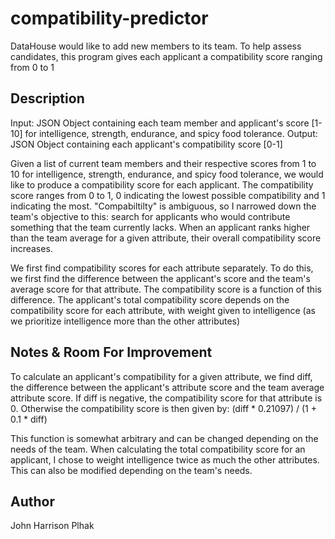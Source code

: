 # compatibility-predictor

DataHouse would like to add new members to its team. To help assess candidates, this program gives each applicant a compatibility score ranging from 0 to 1

## Description

Input: JSON Object containing each team member and applicant's score [1-10] for intelligence, strength, endurance, and spicy food tolerance.
Output: JSON Object containing each applicant's compatibility score [0-1] 

Given a list of current team members and their respective scores from 1 to 10 for intelligence, strength, endurance, and spicy food tolerance, we would like to produce a compatibility score for each applicant. The compatibility score ranges from 0 to 1, 0 indicating the lowest possible compatibility and 1 indicating the most. "Compabiltilty" is ambiguous, so I narrowed down the team's objective to this: search for applicants who would contribute something that the team currently lacks. When an applicant ranks higher than the team average for a given attribute, their overall compatibility score increases.

We first find compatibility scores for each attribute separately. To do this, we first find the difference between the applicant's score and the team's average score for that attribute. The compatibility score is a function of this difference. The applicant's total compatibility score depends on the compatibility score for each attribute, with weight given to intelligence (as we prioritize intelligence more than the other attributes)

## Notes & Room For Improvement

To calculate an applicant's compatibility for a given attribute, we find diff, the difference between the applicant's attribute score and the team average attribute score. If diff is negative, the compatibility score for that attribute is 0. Otherwise the compatibility score is then given by: (diff * 0.21097) / (1 + 0.1 * diff)

This function is somewhat arbitrary and can be changed depending on the needs of the team. When calculating the total compatibility score for an applicant, I chose to weight intelligence twice as much the other attributes. This can also be modified depending on the team's needs.



## Author

John Harrison Plhak


